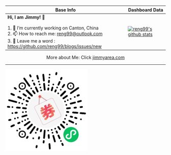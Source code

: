 |Base Info|Dashboard Data|
|----------------------------------------------------------------------|----------------------------------------------------------------------|
| __Hi, I am Jimmy!  👋__ <br/><br/>1. 🔭 I’m currently working on Canton, China<br/>2. 📫 How to reach me: reng99@outlook.com<br/>3. 💬 Leave me a word : https://github.com/reng99/blogs/issues/new | [![reng99's github stats](https://github-readme-stats.vercel.app/api?username=reng99&show_icons=true&theme=dracula)](https://github.com/anuraghazra/github-readme-stats) |

<!-- |Mini Program for Discount|Public Account aim at Frontend|Make Friend with Me by Wechat|
|-------------------------|------------------------------|-----------------------------|
|<p align="center"><img src="./qr.jpg" width="258px" height="258px"/></p>|<p align="center"><img src="./public_qr.jpg" width="258px" height="258px"/></p>|<p align="center"><img src="./wechat_account.jpeg" width="258px" height="258px"/></p>| -->

<!-- <p align="center"> 
  Visitor count<br>
  <img src="https://profile-counter.glitch.me/reng99/count.svg" />
</p> -->

<p align="center">More about Me: Click <a href="https://jimmyarea.com/">jimmyarea.com</a></p>

---

<img src="./qr.jpg" />
